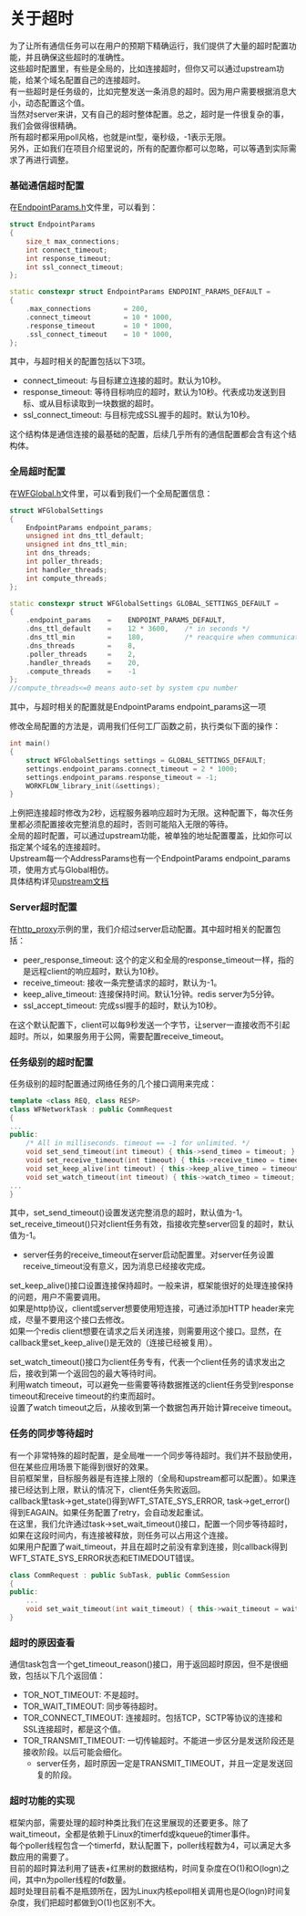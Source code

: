 # 关于超时

为了让所有通信任务可以在用户的预期下精确运行，我们提供了大量的超时配置功能，并且确保这些超时的准确性。  
这些超时配置里，有些是全局的，比如连接超时，但你又可以通过upstream功能，给某个域名配置自己的连接超时。  
有一些超时是任务级的，比如完整发送一条消息的超时。因为用户需要根据消息大小，动态配置这个值。  
当然对server来讲，又有自己的超时整体配置。总之，超时是一件很复杂的事，我们会做得很精确。  
所有超时都采用poll风格，也就是int型，毫秒级，-1表示无限。  
另外，正如我们在项目介绍里说的，所有的配置你都可以忽略，可以等遇到实际需求了再进行调整。

### 基础通信超时配置

在[EndpointParams.h](../src/manager/EndpointParams.h)文件里，可以看到：
~~~cpp
struct EndpointParams
{
    size_t max_connections;
    int connect_timeout;
    int response_timeout;
    int ssl_connect_timeout;
};

static constexpr struct EndpointParams ENDPOINT_PARAMS_DEFAULT =
{
    .max_connections        = 200,
    .connect_timeout        = 10 * 1000,
    .response_timeout       = 10 * 1000,
    .ssl_connect_timeout    = 10 * 1000,
};
~~~
其中，与超时相关的配置包括以下3项。
  * connect_timeout: 与目标建立连接的超时。默认为10秒。
  * response_timeout: 等待目标响应的超时，默认为10秒。代表成功发送到目标、或从目标读取到一块数据的超时。
  * ssl_connect_timeout: 与目标完成SSL握手的超时。默认为10秒。

这个结构体是通信连接的最基础的配置，后续几乎所有的通信配置都会含有这个结构体。

### 全局超时配置

在[WFGlobal.h](../src/manager/WFGlobal.h)文件里，可以看到我们一个全局配置信息：
~~~cpp
struct WFGlobalSettings
{
    EndpointParams endpoint_params;
    unsigned int dns_ttl_default;
    unsigned int dns_ttl_min;
    int dns_threads;
    int poller_threads;
    int handler_threads;
    int compute_threads;
};

static constexpr struct WFGlobalSettings GLOBAL_SETTINGS_DEFAULT =
{
    .endpoint_params    =    ENDPOINT_PARAMS_DEFAULT,
    .dns_ttl_default    =    12 * 3600,    /* in seconds */
    .dns_ttl_min        =    180,          /* reacquire when communication error */
    .dns_threads        =    8,
    .poller_threads     =    2,
    .handler_threads    =    20,
    .compute_threads    =    -1
};
//compute_threads<=0 means auto-set by system cpu number
~~~
其中，与超时相关的配置就是EndpointParams endpoint_params这一项

修改全局配置的方法是，调用我们任何工厂函数之前，执行类似下面的操作：
~~~cpp
int main()
{
    struct WFGlobalSettings settings = GLOBAL_SETTINGS_DEFAULT;
    settings.endpoint_params.connect_timeout = 2 * 1000;
    settings.endpoint_params.response_timeout = -1;
    WORKFLOW_library_init(&settings);
}
~~~
上例把连接超时修改为2秒，远程服务器响应超时为无限。这种配置下，每次任务里都必须配置接收完整消息的超时，否则可能陷入无限的等待。  
全局的超时配置，可以通过upstream功能，被单独的地址配置覆盖，比如你可以指定某个域名的连接超时。  
Upstream每一个AddressParams也有一个EndpointParams endpoint_params项，使用方式与Global相仿。  
具体结构详见[upstream文档](tutorial-10-upstream.md#Address属性)

### Server超时配置

在[http_proxy](./tutorial-05-http_proxy.md)示例的里，我们介绍过server启动配置。其中超时相关的配置包括：
  * peer_response_timeout: 这个的定义和全局的response_timeout一样，指的是远程client的响应超时，默认为10秒。
  * receive_timeout: 接收一条完整请求的超时，默认为-1。
  * keep_alive_timeout: 连接保持时间。默认1分钟。redis server为5分钟。
  * ssl_accept_timeout: 完成ssl握手的超时，默认为10秒。

在这个默认配置下，client可以每9秒发送一个字节，让server一直接收而不引起超时。所以，如果服务用于公网，需要配置receive_timeout。  

### 任务级别的超时配置

任务级别的超时配置通过网络任务的几个接口调用来完成：
~~~cpp
template <class REQ, class RESP>
class WFNetworkTask : public CommRequest
{
...
public:
    /* All in milliseconds. timeout == -1 for unlimited. */
    void set_send_timeout(int timeout) { this->send_timeo = timeout; }
    void set_receive_timeout(int timeout) { this->receive_timeo = timeout; }
    void set_keep_alive(int timeout) { this->keep_alive_timeo = timeout; }
    void set_watch_timeout(int timeout) { this->watch_timeo = timeout; }
...
}
~~~
其中，set_send_timeout()设置发送完整消息的超时，默认值为-1。  
set_receive_timeout()只对client任务有效，指接收完整server回复的超时，默认值为-1。  
  * server任务的receive_timeout在server启动配置里。对server任务设置receive_timeout没有意义，因为消息已经接收完成。

set_keep_alive()接口设置连接保持超时。一般来讲，框架能很好的处理连接保持的问题，用户不需要调用。  
如果是http协议，client或server想要使用短连接，可通过添加HTTP header来完成，尽量不要用这个接口去修改。  
如果一个redis client想要在请求之后关闭连接，则需要用这个接口。显然，在callback里set_keep_alive()是无效的（连接已经被复用）。  

set_watch_timeout()接口为client任务专有，代表一个client任务的请求发出之后，接收到第一个返回包的最大等待时间。  
利用watch timeout，可以避免一些需要等待数据推送的client任务受到response timeout和receive timeout的约束而超时。  
设置了watch timeout之后，从接收到第一个数据包再开始计算receive timeout。

### 任务的同步等待超时

有一个非常特殊的超时配置，是全局唯一一个同步等待超时。我们并不鼓励使用，但在某些应用场景下能得到很好的效果。  
目前框架里，目标服务器是有连接上限的（全局和upstream都可以配置）。如果连接已经达到上限，默认的情况下，client任务失败返回。  
callback里task->get_state()得到WFT_STATE_SYS_ERROR, task->get_error()得到EAGAIN。如果任务配置了retry，会自动发起重试。  
在这里，我们允许通过task->set_wait_timeout()接口，配置一个同步等待超时，如果在这段时间内，有连接被释放，则任务可以占用这个连接。  
如果用户配置了wait_timeout，并且在超时之前没有拿到连接，则callback得到WFT_STATE_SYS_ERROR状态和ETIMEDOUT错误。
~~~cpp
class CommRequest : public SubTask, public CommSession
{
public:
    ...
    void set_wait_timeout(int wait_timeout) { this->wait_timeout = wait_timeout; }
}
~~~

### 超时的原因查看

通信task包含一个get_timeout_reason()接口，用于返回超时原因，但不是很细致，包括以下几个返回值：
  * TOR_NOT_TIMEOUT: 不是超时。
  * TOR_WAIT_TIMEOUT: 同步等待超时。
  * TOR_CONNECT_TIMEOUT: 连接超时。包括TCP，SCTP等协议的连接和SSL连接超时，都是这个值。
  * TOR_TRANSMIT_TIMEOUT: 一切传输超时。不能进一步区分是发送阶段还是接收阶段。以后可能会细化。
    * server任务，超时原因一定是TRANSMIT_TIMEOUT，并且一定是发送回复的阶段。

### 超时功能的实现

框架内部，需要处理的超时种类比我们在这里展现的还要更多。除了wait_timeout，全都是依赖于Linux的timerfd或kqueue的timer事件。  
每个poller线程包含一个timerfd，默认配置下，poller线程数为4，可以满足大多数应用的需要了。  
目前的超时算法利用了链表+红黑树的数据结构，时间复杂度在O(1)和O(logn)之间，其中n为poller线程的fd数量。  
超时处理目前看不是瓶颈所在，因为Linux内核epoll相关调用也是O(logn)时间复杂度，我们把超时都做到O(1)也区别不大。

